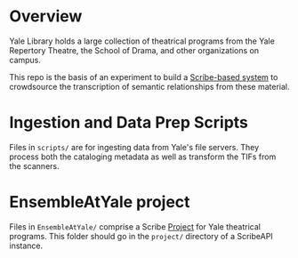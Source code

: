 # Overview
Yale Library holds a large collection of theatrical programs from the Yale Repertory Theatre, the School of Drama, and other organizations on campus.

This repo is the basis of an experiment to build a [Scribe-based system](https://github.com/zooniverse/scribeAPI) to crowdsource the transcription of semantic relationships from these material.

# Ingestion and Data Prep Scripts
Files in `scripts/` are for ingesting data from Yale's file servers. They process both the cataloging metadata as well as transform the TIFs from the scanners.

# EnsembleAtYale project
Files in `EnsembleAtYale/` comprise a Scribe [Project](https://github.com/zooniverse/scribeAPI/wiki/Creating-Your-Project) for Yale theatrical programs.  This folder should go in the `project/` directory of a ScribeAPI instance.
